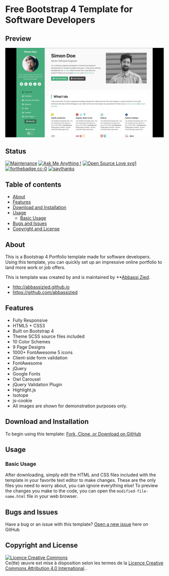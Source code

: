 # Free Bootstrap 4 Template for Software Developers
 
## Preview

![Free Bootstrap 4 Template for Software Developers Preview](assets/images/preview.gif) 

 
## Status

 
[![Maintenance](https://img.shields.io/badge/Maintained%3F-yes-green.svg)](https://GitHub.com/Naereen/StrapDown.js/graphs/commit-activity)
[![Ask Me Anything !](https://img.shields.io/badge/Ask%20me-anything-1abc9c.svg)](https://GitHub.com/Naereen/ama)
[![Open Source Love svg1](https://badges.frapsoft.com/os/v1/open-source.svg?v=103)](https://github.com/ellerbrock/open-source-badges/)
[![forthebadge cc-0](http://ForTheBadge.com/images/badges/cc-0.svg)](http://ForTheBadge.com)
[![saythanks](https://img.shields.io/badge/say-thanks-ff69b4.svg)](https://saythanks.io/to/kennethreitz)

 
## Table of contents  
* [About](#About)
* [Features](#Features)
* [Download and Installation](#Download-and-Installation)
* [Usage](#Usage)
   * [Basic Usage](#Basic-Usage)
* [Bugs and Issues](#Bugs-and-Issues) 
* [Copyright and License](#Copyright-and-License) 
 
 
## About

This is a Bootstrap 4 Portfolio template made for software developers. Using this template, you can quickly set up an impressive online portfolio to land more work or job offers. 

This is template was created by and is maintained by **[Abbassi Zied](http://abbassizied.github.io/).

* http://abbassizied.github.io
* https://github.com/abbassizied


## Features
* Fully Responsive
* HTML5 + CSS3
* Built on Bootstrap 4
* Theme SCSS source files included
* 10 Color Schemes
* 9 Page Designs
* 1000+ FontAwesome 5 icons
* Client-side form validation
* FontAwesome
* jQuery
* Google Fonts
* Owl Carousel
* jQuery Validation Plugin
* Highlight.js
* Isotope
* js-cookie
* All images are shown for demonstration purposes only.


## Download and Installation

To begin using this template: [Fork, Clone, or Download on GitHub](https://github.com/abbassizied/Free-Bootstrap-4-Template-for-Software-Developers)

## Usage

### Basic Usage

After downloading, simply edit the HTML and CSS files included with the template in your favorite text editor to make changes. These are the only files you need to worry about, you can ignore everything else! To preview the changes you make to the code, you can open the `modified-file-name.html` file in your web browser.

## Bugs and Issues

Have a bug or an issue with this template? [Open a new issue](https://github.com/abbassizied/Free-Bootstrap-4-Template-for-Software-Developers/issues) here on GitHub


## Copyright and License

<a rel="license" href="http://creativecommons.org/licenses/by/4.0/"><img alt="Licence Creative Commons" style="border-width:0" src="https://i.creativecommons.org/l/by/4.0/88x31.png" /></a><br />Ce(tte) œuvre est mise à disposition selon les termes de la <a rel="license" href="http://creativecommons.org/licenses/by/4.0/">Licence Creative Commons Attribution 4.0 International</a>..